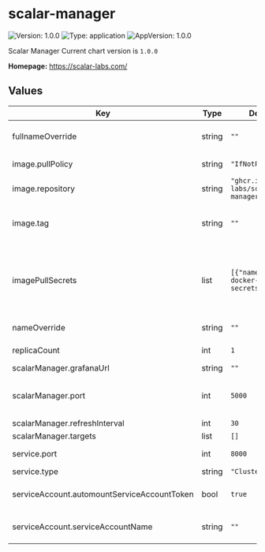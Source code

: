 # scalar-manager

![Version: 1.0.0](https://img.shields.io/badge/Version-1.0.0-informational?style=flat-square)  ![Type: application](https://img.shields.io/badge/Type-application-informational?style=flat-square)  ![AppVersion: 1.0.0](https://img.shields.io/badge/AppVersion-1.0.0-informational?style=flat-square)

Scalar Manager
Current chart version is `1.0.0`

**Homepage:** <https://scalar-labs.com/>

## Values

| Key | Type | Default | Description |
|-----|------|---------|-------------|
| fullnameOverride | string | `""` | Override the fully qualified app name |
| image.pullPolicy | string | `"IfNotPresent"` | Specify a imagePullPolicy |
| image.repository | string | `"ghcr.io/scalar-labs/scalar-manager"` | Docker image |
| image.tag | string | `""` | Override the image tag whose default is the chart appVersion |
| imagePullSecrets | list | `[{"name":"reg-docker-secrets"}]` | Optionally specify an array of imagePullSecrets. Secrets must be manually created in the namespace |
| nameOverride | string | `""` | Override the Chart name |
| replicaCount | int | `1` | number of replicas to deploy |
| scalarManager.grafanaUrl | string | `""` |  |
| scalarManager.port | int | `5000` | The port that Scalar Manager container exposes |
| scalarManager.refreshInterval | int | `30` |  |
| scalarManager.targets | list | `[]` |  |
| service.port | int | `8000` | The port that service exposes |
| service.type | string | `"ClusterIP"` | The service type |
| serviceAccount.automountServiceAccountToken | bool | `true` | Specify to mount a service account token or not |
| serviceAccount.serviceAccountName | string | `""` | Name of the existing service account resource |

